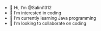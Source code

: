 - 👋 Hi, I’m @Salini1312
- 👀 I’m interested in coding 
- 🌱 I’m currently learning Java programming 
- 💞️ I’m looking to collaborate on coding


<!---
Salini1312/Salini1312 is a ✨ special ✨ repository because its `README.md` (this file) appears on your GitHub profile.
You can click the Preview link to take a look at your changes.
--->
